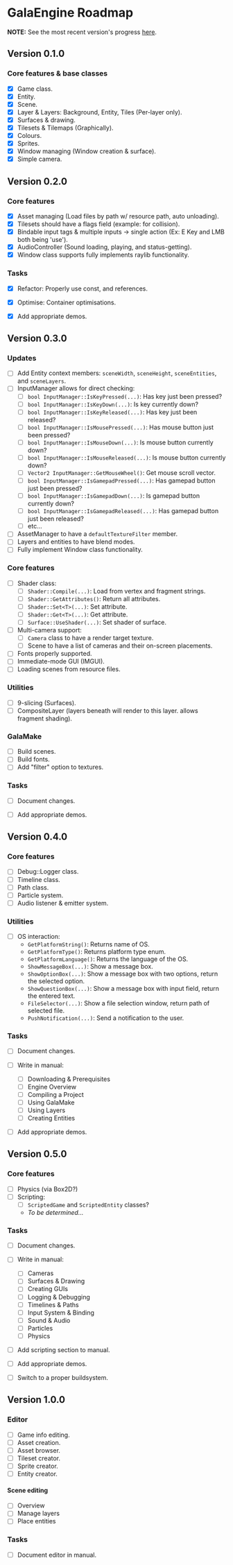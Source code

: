 # GalaEngine Roadmap
**NOTE:** See the most recent version's progress [here](#version-030).

## Version 0.1.0
### Core features & base classes
- [x] Game class.
- [x] Entity.
- [x] Scene.
- [x] Layer & Layers: Background, Entity, Tiles (Per-layer only).
- [x] Surfaces & drawing.
- [x] Tilesets & Tilemaps (Graphically).
- [x] Colours.
- [x] Sprites.
- [x] Window managing (Window creation & surface).
- [x] Simple camera.
			
## Version 0.2.0
### Core features
- [x] Asset managing (Load files by path w/ resource path, auto unloading).
- [x] Tilesets should have a flags field (example: for collision).
- [x] Bindable input tags & multiple inputs -> single action (Ex: E Key and LMB both being 'use').
- [x] AudioController (Sound loading, playing, and status-getting).
- [x] Window class supports fully implements raylib functionality.

### Tasks
- [x] Refactor: Properly use const, and references.
- [x] Optimise: Container optimisations.
- [x] Add appropriate demos.


## Version 0.3.0
### Updates
- [ ] Add Entity context members: `sceneWidth`, `sceneHeight`, `sceneEntities`, and `sceneLayers`.
- [ ] InputManager allows for direct checking:
  - [ ] `bool InputManager::IsKeyPressed(...)`: Has key just been pressed?
  - [ ] `bool InputManager::IsKeyDown(...)`: Is key currently down?
  - [ ] `bool InputManager::IsKeyReleased(...)`: Has key just been released?
  - [ ] `bool InputManager::IsMousePressed(...)`: Has mouse button just been pressed?
  - [ ] `bool InputManager::IsMouseDown(...)`: Is mouse button currently down?
  - [ ] `bool InputManager::IsMouseReleased(...)`: Is mouse button currently down?
  - [ ] `Vector2 InputManager::GetMouseWheel()`: Get mouse scroll vector.
  - [ ] `bool InputManager::IsGamepadPressed(...)`: Has gamepad button just been pressed?
  - [ ] `bool InputManager::IsGamepadDown(...)`: Is gamepad button currently down?
  - [ ] `bool InputManager::IsGamepadReleased(...)`: Has gamepad button just been released?
  - [ ] etc...
- [ ] AssetManager to have a `defaultTextureFilter` member.
- [ ] Layers and entities to have blend modes.
- [ ] Fully implement Window class functionality.

### Core features
- [ ] Shader class:
  - [ ] ``Shader::Compile(...)``: Load from vertex and fragment strings.
  - [ ] ``Shader::GetAttributes()``: Return all attributes.
  - [ ] ``Shader::Set<T>(...)``: Set attribute.
  - [ ] ``Shader::Get<T>(...)``: Get attribute.
  - [ ] ``Surface::UseShader(...)``: Set shader of surface.
- [ ] Multi-camera support:
  - [ ] `Camera` class to have a render target texture.
  - [ ] Scene to have a list of cameras and their on-screen placements.
- [ ] Fonts properly supported.
- [ ] Immediate-mode GUI (IMGUI).
- [ ] Loading scenes from resource files.

### Utilities
- [ ] 9-slicing (Surfaces).
- [ ] CompositeLayer (layers beneath will render to this layer. allows fragment shading).

### GalaMake
- [ ] Build scenes.
- [ ] Build fonts.
- [ ] Add "filter" option to textures.

### Tasks
- [ ] Document changes.
- [ ] Add appropriate demos.


## Version 0.4.0
### Core features
- [ ] Debug::Logger class.
- [ ] Timeline class.
- [ ] Path class.
- [ ] Particle system.
- [ ] Audio listener & emitter system.

### Utilities
- [ ] OS interaction:
  - `GetPlatformString()`: Returns name of OS.
  - `GetPlatformType()`: Returns platform type enum.
  - `GetPlatformLanguage()`: Returns the language of the OS.
  - `ShowMessageBox(...)`: Show a message box.
  - `ShowOptionBox(...)`: Show a message box with two options, return the selected option.
  - `ShowQuestionBox(...)`: Show a message box with input field, return the entered text.
  - `FileSelector(...)`: Show a file selection window, return path of selected file.
  - `PushNotification(...)`: Send a notification to the user.
  
### Tasks
- [ ] Document changes.
- [ ] Write in manual:
  - [ ] Downloading & Prerequisites
  - [ ] Engine Overview
  - [ ] Compiling a Project
  - [ ] Using GalaMake
  - [ ] Using Layers
  - [ ] Creating Entities
- [ ] Add appropriate demos.


## Version 0.5.0
### Core features
- [ ] Physics (via Box2D?)
- [ ] Scripting:
  - [ ] ``ScriptedGame`` and ``ScriptedEntity`` classes?
  - *To be determined...*

### Tasks
- [ ] Document changes.
- [ ] Write in manual:
  - [ ] Cameras
  - [ ] Surfaces & Drawing
  - [ ] Creating GUIs
  - [ ] Logging & Debugging
  - [ ] Timelines & Paths
  - [ ] Input System & Binding
  - [ ] Sound & Audio
  - [ ] Particles
  - [ ] Physics
- [ ] Add scripting section to manual.
- [ ] Add appropriate demos.
- [ ] Switch to a proper buildsystem.


## Version 1.0.0
### Editor
- [ ] Game info editing.
- [ ] Asset creation.
- [ ] Asset browser.
- [ ] Tileset creator.
- [ ] Sprite creator.
- [ ] Entity creator.

#### Scene editing
- [ ] Overview
- [ ] Manage layers
- [ ] Place entities

### Tasks
- [ ] Document editor in manual.
